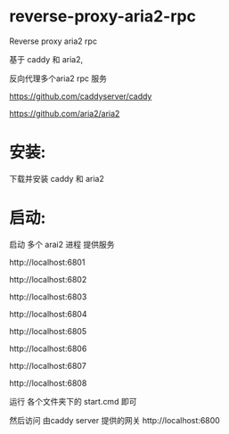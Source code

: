 # reverse-proxy-aria2-rpc
Reverse proxy aria2 rpc

基于 caddy 和 aria2,

反向代理多个aria2 rpc 服务

https://github.com/caddyserver/caddy

https://github.com/aria2/aria2

# 安装:

下载并安装 caddy 和 aria2

# 启动:

启动 多个 arai2 进程 提供服务

http://localhost:6801

http://localhost:6802

http://localhost:6803

http://localhost:6804

http://localhost:6805


http://localhost:6806

http://localhost:6807

http://localhost:6808


运行 各个文件夹下的 start.cmd 即可

然后访问 由caddy server 提供的网关 http://localhost:6800
